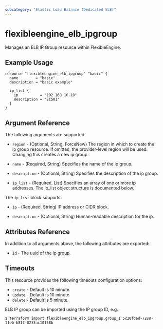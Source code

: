 ```yaml
---
subcategory: "Elastic Load Balance (Dedicated ELB)"
---
```


# flexibleengine_elb_ipgroup

Manages an ELB IP Group resource within FlexibleEngine.

## Example Usage

```hcl
resource "flexibleengine_elb_ipgroup" "basic" {
  name        = "basic"
  description = "basic example"

  ip_list {
    ip          = "192.168.10.10"
    description = "ECS01"
  }
}
```

## Argument Reference

The following arguments are supported:

* `region` - (Optional, String, ForceNew) The region in which to create the ip group resource. If omitted, the
  provider-level region will be used. Changing this creates a new ip group.

* `name` - (Required, String) Specifies the name of the ip group.

* `description` - (Optional, String) Specifies the description of the ip group.

* `ip_list` - (Required, List) Specifies an array of one or more ip addresses. The ip_list object structure is
  documented below.

The `ip_list` block supports:

* `ip` - (Required, String) IP address or CIDR block.

* `description` - (Optional, String) Human-readable description for the ip.

## Attributes Reference

In addition to all arguments above, the following attributes are exported:

* `id` - The uuid of the ip group.

## Timeouts

This resource provides the following timeouts configuration options:

* `create` - Default is 10 minute.
* `update` - Default is 10 minute.
* `delete` - Default is 5 minute.

ELB IP group can be imported using the IP group ID, e.g.

```
$ terraform import flexibleengine_elb_ipgroup.group_1 5c20fdad-7288-11eb-b817-0255ac10158b
```
